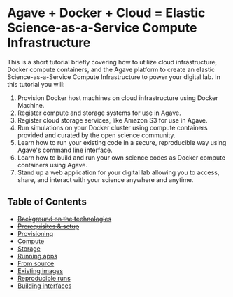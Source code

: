# Agave + Docker + Cloud = Elastic Science-as-a-Service Compute Infrastructure


This is a short tutorial briefly covering how to utilize cloud infrastructure, Docker compute containers, and the Agave platform to create an elastic Science-as-a-Service Compute Infrastructure to power your digital lab. In this tutorial you will:

1. Provision Docker host machines on cloud infrastructure using Docker Machine.
2. Register compute and storage systems for use in Agave.
3. Register cloud storage services, like Amazon S3 for use in Agave.
4. Run simulations on your Docker cluster using compute containers provided and curated by the open science community.
5. Learn how to run your existing code in a secure, reproducible way using Agave's command line interface.
6. Learn how to build and run your own science codes as Docker compute containers using Agave.
7. Stand up a web application for your digital lab allowing you to access, share, and interact with your science anywhere and anytime.

## Table of Contents

* ~~[Background on the technologies](./Background.md)~~
* ~~[Prerequisites & setup](./Prerequisites.md)~~
* [Provisioning](./provisioning/README.md)
 * [Compute](./provisioning/compute/README.md)
 * [Storage](./provisioning/storage/README.md)
* [Running apps](./running/README.md)
 * [From source](./running/RunSource.md)
 * [Existing images](./running/RunImages.md)
 * [Reproducible runs](./running/ReproducibileRuns.md)
* [Building interfaces](./webapp/README.md)
